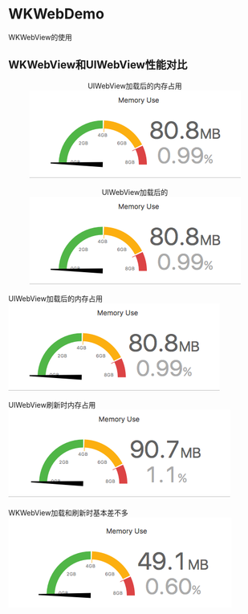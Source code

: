# WKWebDemo
WKWebView的使用

## WKWebView和UIWebView性能对比
<div align="center">
<h>UIWebView加载后的内存占用</h>
<img src="https://github.com/zhuzhuxingtianxia/WKWebDemo/blob/master/web.png" >

<h>UIWebView加载后的</h>
<img src="https://github.com/zhuzhuxingtianxia/WKWebDemo/blob/master/web.png" >

</div>

 UIWebView加载后的内存占用</br>
 ![img](https://github.com/zhuzhuxingtianxia/WKWebDemo/blob/master/web.png)
 
 UIWebView刷新时内存占用</br>
![img](https://github.com/zhuzhuxingtianxia/WKWebDemo/blob/master/mjweb.png)


WKWebView加载和刷新时基本差不多</br>
![img](https://github.com/zhuzhuxingtianxia/WKWebDemo/blob/master/wk.png)
